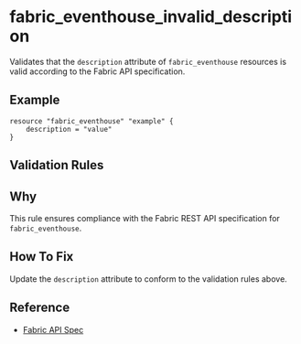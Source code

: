 # fabric_eventhouse_invalid_description

Validates that the `description` attribute of `fabric_eventhouse` resources is valid according to the Fabric API specification.

## Example

```hcl
resource "fabric_eventhouse" "example" {
    description = "value"
}
```

## Validation Rules



## Why

This rule ensures compliance with the Fabric REST API specification for `fabric_eventhouse`.

## How To Fix

Update the `description` attribute to conform to the validation rules above.

## Reference

- [Fabric API Spec](https://github.com/microsoft/fabric-rest-api-specs/tree/main/eventhouse/definitions.json)
